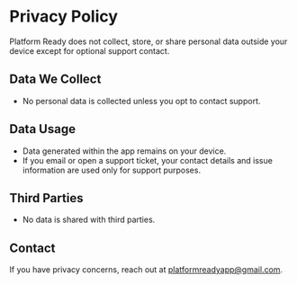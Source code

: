 # Privacy Policy

Platform Ready does not collect, store, or share personal data outside your device except for optional support contact.

## Data We Collect
- No personal data is collected unless you opt to contact support.

## Data Usage
- Data generated within the app remains on your device.
- If you email or open a support ticket, your contact details and issue information are used only for support purposes.

## Third Parties
- No data is shared with third parties.

## Contact
If you have privacy concerns, reach out at platformreadyapp@gmail.com.

